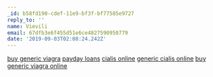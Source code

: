 ```yaml
---
_id: b58fd190-cdef-11e9-bf3f-bf77585e9727
reply_to: ''
name: Vievili
email: 67dfb3e6f455d51e6ce4827590950779
date: '2019-09-03T02:08:24.242Z'
---
```

<a href="http://viagrabstnrx.com/#">buy generic viagra</a> <a href="http://paydaymycreditloan.com/#">payday loans</a> <a href="http://mrxcialisrx.com/#">cialis online</a> <a href="http://cialisbs.com/#">generic cialis online</a> <a href="http://viagralx.com/#">buy generic viagra online</a>
